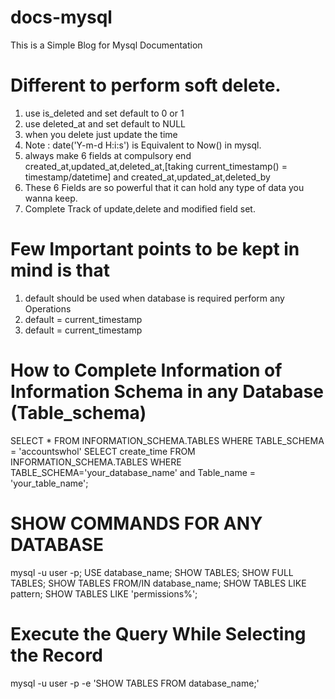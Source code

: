 # docs-mysql
This is a Simple Blog for Mysql Documentation

# Different to perform soft delete.
1. use is_deleted and set default to 0 or 1
2. use deleted_at and set default to NULL
3. when you delete just update the time
4. Note : date('Y-m-d H:i:s') is Equivalent to Now() in mysql.
5. always make 6 fields at compulsory end created_at,updated_at,deleted_at,[taking current_timestamp() = timestamp/datetime] and created_at,updated_at,deleted_by
6. These 6 Fields are so powerful that it can hold any type of data you wanna keep.
7. Complete Track of update,delete and modified field set.


# Few Important points to be kept in mind is that 
1. default should be used when database is required perform any Operations
2. default = current_timestamp
3. default = current_timestamp

# How to Complete Information of Information Schema in any Database (Table_schema)
SELECT * FROM INFORMATION_SCHEMA.TABLES WHERE TABLE_SCHEMA = 'accountswhol'
SELECT create_time FROM INFORMATION_SCHEMA.TABLES WHERE TABLE_SCHEMA='your_database_name' and Table_name = 'your_table_name';

# SHOW COMMANDS FOR ANY DATABASE

mysql -u user -p;
USE database_name;
SHOW TABLES;
SHOW FULL TABLES;
SHOW TABLES FROM/IN database_name;
SHOW TABLES LIKE pattern;
SHOW TABLES LIKE 'permissions%';

# Execute the Query While Selecting the Record

mysql -u user -p -e 'SHOW TABLES FROM database_name;'
